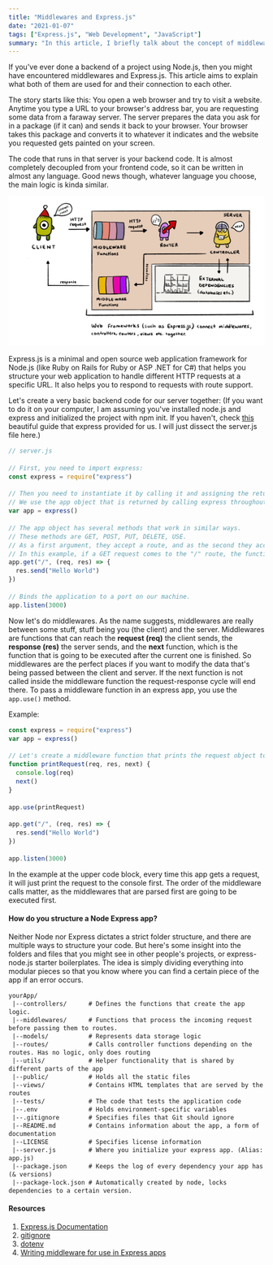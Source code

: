 ```yaml
---
title: "Middlewares and Express.js"
date: "2021-01-07"
tags: ["Express.js", "Web Development", "JavaScript"]
summary: "In this article, I briefly talk about the concept of middleware in the context of Node.js backend, and a popular Node.js framework named Express.js."
---
```


If you've ever done a backend of a project using Node.js, then you might have encountered middlewares and Express.js. This article aims to explain what both of them are used for and their connection to each other.

The story starts like this: You open a web browser and try to visit a website. Anytime you type a URL to your browser's address bar, you are requesting some data from a faraway server. The server prepares the data you ask for in a package (if it can) and sends it back to your browser. Your browser takes this package and converts it to whatever it indicates and the website you requested gets painted on your screen.

The code that runs in that server is your backend code. It is almost completely decoupled from your frontend code, so it can be written in almost any language. Good news though, whatever language you choose, the main logic is kinda similar.

![client server diagram](../images/blog/express/express.jpg)

Express.js is a minimal and open source web application framework for Node.js (like Ruby on Rails for Ruby or ASP .NET for C#) that helps you structure your web application to handle different HTTP requests at a specific URL. It also helps you to respond to requests with route support.

Let's create a very basic backend code for our server together: (If you want to do it on your computer, I am assuming you've installed node.js and express and initialized the project with npm init. If you haven't, check [this](https://expressjs.com/en/starter/installing.html) beautiful guide that express provided for us. I will just dissect the server.js file here.)

```javascript
// server.js

// First, you need to import express:
const express = require("express")

// Then you need to instantiate it by calling it and assigning the returned value to the app variable.
// We use the app object that is returned by calling express throughout our backend code.
var app = express()

// The app object has several methods that work in similar ways.
// These methods are GET, POST, PUT, DELETE, USE.
// As a first argument, they accept a route, and as the second they accept a function.
// In this example, if a GET request comes to the "/" route, the function will run.
app.get("/", (req, res) => {
  res.send("Hello World")
})

// Binds the application to a port on our machine.
app.listen(3000)
```

Now let's do middlewares. As the name suggests, middlewares are really between some stuff, stuff being you (the client) and the server. Middlewares are functions that can reach the **request (req)** the client sends, the **response (res)** the server sends, and the **next** function, which is the function that is going to be executed after the current one is finished. So middlewares are the perfect places if you want to modify the data that's being passed between the client and server. If the next function is not called inside the middleware function the request-response cycle will end there. To pass a middleware function in an express app, you use the `app.use()` method.

Example:

```javascript
const express = require("express")
var app = express()

// Let's create a middleware function that prints the request object to the console.
function printRequest(req, res, next) {
  console.log(req)
  next()
}

app.use(printRequest)

app.get("/", (req, res) => {
  res.send("Hello World")
})

app.listen(3000)
```

In the example at the upper code block, every time this app gets a request, it will just print the request to the console first. The order of the middleware calls matter, as the middlewares that are parsed first are going to be executed first.

#### How do you structure a Node Express app?

Neither Node nor Express dictates a strict folder structure, and there are multiple ways to structure your code. But here's some insight into the folders and files that you might see in other people's projects, or express-node.js starter boilerplates. The idea is simply dividing everything into modular pieces so that you know where you can find a certain piece of the app if an error occurs.

```
yourApp/
 |--controllers/      # Defines the functions that create the app logic.
 |--middlewares/      # Functions that process the incoming request before passing them to routes.
 |--models/           # Represents data storage logic
 |--routes/           # Calls controller functions depending on the routes. Has no logic, only does routing
 |--utils/            # Helper functionality that is shared by different parts of the app
 |--public/           # Holds all the static files
 |--views/            # Contains HTML templates that are served by the routes
 |--tests/            # The code that tests the application code
 |--.env              # Holds environment-specific variables
 |--.gitignore        # Specifies files that Git should ignore
 |--README.md         # Contains information about the app, a form of documentation
 |--LICENSE           # Specifies license information
 |--server.js         # Where you initialize your express app. (Alias: app.js)
 |--package.json      # Keeps the log of every dependency your app has (& versions)
 |--package-lock.json # Automatically created by node, locks dependencies to a certain version.
```

#### Resources

1. [Express.js Documentation](https://expressjs.com/)
2. [gitignore](https://git-scm.com/docs/gitignore)
3. [dotenv](https://www.npmjs.com/package/dotenv)
4. [Writing middleware for use in Express apps](https://expressjs.com/en/guide/writing-middleware.html)
